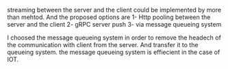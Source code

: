 streaming between the server and the client could be implemented by more than mehtod.
And the proposed options are 
1- Http pooling between the server and the client
2- gRPC server push
3- via message queueing system

I choosed the message queueing system in order to remove the headech of the communication with client from the server. And transfer it to the queueing system. the message queueing system is effiecient in the case of IOT.
